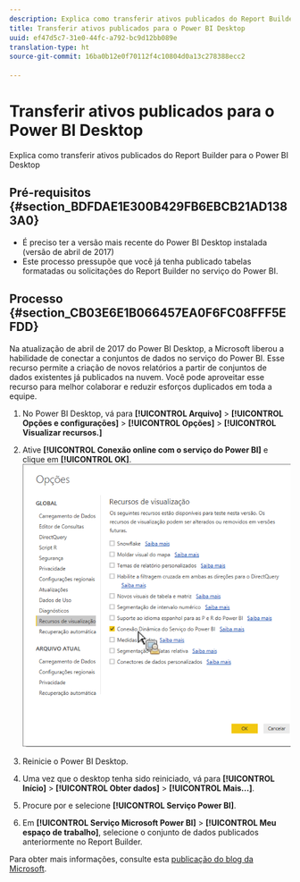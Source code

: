 ```yaml
---
description: Explica como transferir ativos publicados do Report Builder para o Power BI Desktop
title: Transferir ativos publicados para o Power BI Desktop
uuid: ef47d5c7-31e0-44fc-a792-bc9d12bb089e
translation-type: ht
source-git-commit: 16ba0b12e0f70112f4c10804d0a13c278388ecc2

---
```



# Transferir ativos publicados para o Power BI Desktop

Explica como transferir ativos publicados do Report Builder para o Power BI Desktop

## Pré-requisitos {#section_BDFDAE1E300B429FB6EBCB21AD1383A0}

* É preciso ter a versão mais recente do Power BI Desktop instalada (versão de abril de 2017)
* Este processo pressupõe que você já tenha publicado tabelas formatadas ou solicitações do Report Builder no serviço do Power BI.

## Processo {#section_CB03E6E1B066457EA0F6FC08FFF5EFDD}

Na atualização de abril de 2017 do Power BI Desktop, a Microsoft liberou a habilidade de conectar a conjuntos de dados no serviço do Power BI. Esse recurso permite a criação de novos relatórios a partir de conjuntos de dados existentes já publicados na nuvem. Você pode aproveitar esse recurso para melhor colaborar e reduzir esforços duplicados em toda a equipe.

1. No Power BI Desktop, vá para **[!UICONTROL Arquivo]** > **[!UICONTROL Opções e configurações]** > **[!UICONTROL Opções]** > **[!UICONTROL Visualizar recursos.]**
1. Ative **[!UICONTROL Conexão online com o serviço do Power BI]** e clique em **[!UICONTROL OK]**. ![](assets/bi-preview-features.png)

1. Reinicie o Power BI Desktop.
1. Uma vez que o desktop tenha sido reiniciado, vá para **[!UICONTROL Início]** > **[!UICONTROL Obter dados]** > **[!UICONTROL Mais...]**.
1. Procure por e selecione **[!UICONTROL Serviço Power BI]**.
1. Em **[!UICONTROL Serviço Microsoft Power BI]** > **[!UICONTROL Meu espaço de trabalho]**, selecione o conjunto de dados publicados anteriormente no Report Builder.

Para obter mais informações, consulte esta [publicação do blog da Microsoft](https://powerbi.microsoft.com/en-us/blog/connecting-to-datasets-in-the-power-bi-service-from-desktop/).
